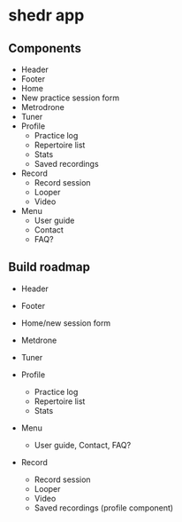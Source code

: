 # shedr app

## Components

* Header
* Footer
* Home
* New practice session form
* Metrodrone
* Tuner
* Profile
    * Practice log
    * Repertoire list
    * Stats
    * Saved recordings
* Record
  * Record session
  * Looper
  * Video 
* Menu
  * User guide
  * Contact
  * FAQ?

## Build roadmap

* Header
* Footer
* Home/new session form
* Metdrone
* Tuner

* Profile
    * Practice log
    * Repertoire list
    * Stats

* Menu
  * User guide, Contact, FAQ?

* Record
  * Record session
  * Looper
  * Video 
  * Saved recordings (profile component)